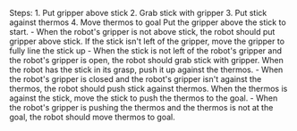 
Steps:  1. Put gripper above stick  2. Grab stick with gripper  3. Put stick against thermos  4. Move thermos to goal
    Put the gripper above the stick to start.
    - When the robot's gripper is not above stick, the robot should put gripper above stick.
    If the stick isn't left of the gripper, move the gripper to fully line the stick up
    - When the stick is not left of the robot's gripper and the robot's gripper is open, the robot should grab stick with gripper.
    When the robot has the stick in its grasp, push it up against the thermos.
    - When the robot's gripper is closed and the robot's gripper isn't against the thermos, the robot should push stick against thermos.
    When the thermos is against the stick, move the stick to push the thermos to the goal.
    - When the robot's gripper is pushing the thermos and the thermos is not at the goal, the robot should move thermos to goal.